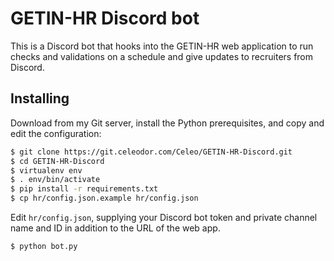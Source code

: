 # GETIN-HR Discord bot

This is a Discord bot that hooks into the GETIN-HR web application to run checks and validations on a schedule and give updates to recruiters from Discord.

## Installing

Download from my Git server, install the Python prerequisites, and copy and edit the configuration:

```bash
$ git clone https://git.celeodor.com/Celeo/GETIN-HR-Discord.git
$ cd GETIN-HR-Discord
$ virtualenv env
$ . env/bin/activate
$ pip install -r requirements.txt
$ cp hr/config.json.example hr/config.json
```

Edit `hr/config.json`, supplying your Discord bot token and private channel name and ID in addition to the URL of the web app.

```bash
$ python bot.py
```
